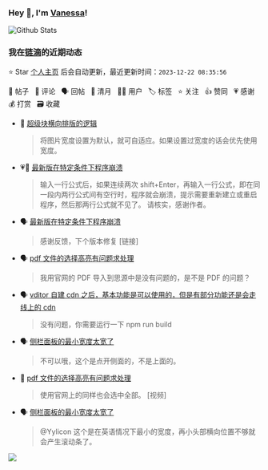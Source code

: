### Hey 👋, I'm [Vanessa](http://vanessa.b3log.org/)!

![Github Stats](https://github-readme-stats.vercel.app/api?username=Vanessa219&show_icons=true)

<!--events start -->

### 我在[链滴](https://ld246.com)的近期动态

⭐️ Star [个人主页](https://github.com/Vanessa219/Vanessa219) 后会自动更新，最近更新时间：`2023-12-22 08:35:56`

📝 帖子 &nbsp; 💬 评论 &nbsp; 🗣 回帖 &nbsp; 🌙 清月 &nbsp; 👨‍💻 用户 &nbsp; 🏷️ 标签 &nbsp; ⭐️ 关注 &nbsp; 👍 赞同 &nbsp; 💗 感谢 &nbsp; 💰 打赏 &nbsp; 🗃 收藏

* 💬 [超级块横向排版的逻辑](https://ld246.com/article/1703144120743/comment/1703174999410#comments)

  > 将图片宽度设置为默认，就可自适应。如果设置过宽度的话会优先使用宽度。
* 💗📝 [最新版在特定条件下程序崩溃](https://ld246.com/article/1703090558910)

  > 输入一行公式后，如果连续两次 shift+Enter，再输入一行公式，即在同一段内两行公式间有空行时，程序就会崩溃，提示需要重新建立或重启程序，然后那两行公式就不见了。 请核实，感谢作者。
* 🗣 [最新版在特定条件下程序崩溃](https://ld246.com/article/1703090558910/comment/1703150784851#comments)

  > 感谢反馈，下个版本修复 [链接]
* 🗣 [pdf 文件的选择高亮有问题求处理](https://ld246.com/article/1703063820890/comment/1703154656342#comments)

  > 我用官网的 PDF 导入到思源中是没有问题的，是不是 PDF 的问题？
* 🗣 [vditor 自建 cdn 之后，基本功能是可以使用的，但是有部分功能还是会走线上的 cdn](https://ld246.com/article/1702980134143/comment/1703120756207#comments)

  > 没有问题，你需要运行一下 npm run build
* 🗣 [侧栏面板的最小宽度太宽了](https://ld246.com/article/1703055144692/comment/1703134782842#comments)

  > 不可以哦，这个是点开侧面的，不是上面的。
* 💬 [pdf 文件的选择高亮有问题求处理](https://ld246.com/article/1703063820890/comment/1703090345805#comments)

  > 使用官网上的同样也会选中全部。 [视频]
* 🗣 [侧栏面板的最小宽度太宽了](https://ld246.com/article/1703055144692/comment/1703059538701#comments)

  > @Yylicon 这个是在英语情况下最小的宽度，再小头部横向位置不够就会产生滚动条了。


<!--events end -->

<a title="Hits" target="_blank" href="https://github.com/Vanessa219/Vanessa219"><img src="https://hits.b3log.org/Vanessa219/Vanessa219.svg"></a>
